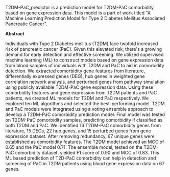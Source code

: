 T2DM-PaC_predictor is a prediction model for T2DM-PaC comorbidity based on gene expression data. This model is a part of work titled "A Machine Learning Prediction Model for Type 2 Diabetes Mellitus Associated Pancreatic Cancer".

**Abstract**

Individuals with Type 2 Diabetes mellitus (T2DM) face twofold increased risk of pancreatic cancer (PaC). Given this elevated risk, there's a growing demand for early detection and effective screening. We utilized supervised machine learning (ML) to construct models based on gene expression data from blood samples of individuals with T2DM and PaC to aid in comorbidity detection. We extracted comorbidity gene features from literature, differentially expressed genes (DEG), hub genes in weighted gene correlation network analysis, and perturbed genes from pathway simulation using publicly available T2DM-PaC gene expression data. Using these comorbidity features and gene expression from T2DM patients and PaC patients, we created ML models for T2DM and PaC respectively. We explored ten ML algorithms and selected the best-performing model. T2DM and PaC models were integrated using a voting ensemble approach to develop a T2DM-PaC comorbidity prediction model. Final model was tested on T2DM-PaC comorbidity samples, predicting comorbidity if classified as both T2DM and PaC. We identified 16 T2DM-PaC comorbidity genes from literature, 15 DEGs, 22 hub genes, and 15 perturbed genes from gene expression dataset. After removing redundancy, 67 unique genes were established as comorbidity features. The T2DM model achieved an MCC of 0.65 and the PaC model 0.71. The ensemble model, tested on the T2DM-PaC comorbidity dataset, yielded F1 score of 0.90 and MCC of 0.83. This ML based prediction of T2D-PaC comorbidity can help in detection and screening of PaC in T2DM patients using blood gene expression data on 67 genes. 
